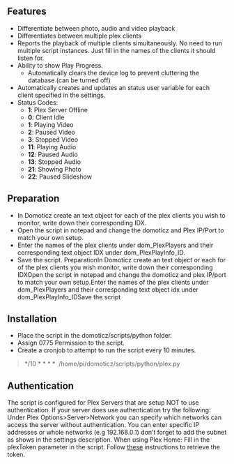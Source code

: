 [Result]: http://i66.tinypic.com/2qs5gs2.jpg ""

Features
------------

- Differentiate between photo, audio and video playback
- Differentiates between multiple plex clients
- Reports the playback of multiple clients simultaneously. No need to run multiple script instances. Just fill in the names of the clients it should listen for.
- Ability to show Play Progress.
  - Automatically clears the device log to prevent cluttering the database (can be turned off)
- Automatically creates and updates an status user variable for each client specified in the settings. 
- Status Codes:
  - **1**: Plex Server Offline
  - **0**: Client Idle
  - **1**: Playing Video
  - **2**: Paused Video
  - **3**: Stopped Video
  - **11**: Playing Audio
  - **12**: Paused Audio
  - **13**: Stopped Audio
  - **21**: Showing Photo
  - **22**: Paused Slideshow

Preparation
------------
- In Domoticz create an text object for each of the plex clients you wish to monitor, write down their corresponding IDX.
- Open the script in notepad and change the domoticz and Plex IP/Port to match your own setup.
- Enter the names of the plex clients under dom_PlexPlayers and their corresponding text object IDX under dom_PlexPlayInfo_ID.
- Save the script.
PreparationIn Domoticz create an text object or each for of the plex clients you wish monitor, write down their corresponding IDXOpen the script in notepad and change the domoticz and plex IP/port to match your own setup.Enter the names of the plex clients under dom_PlexPlayers and their corresponding text object idx under dom_PlexPlayInfo_IDSave the script

Installation
-------------
- Place the script in the domoticz/scripts/python folder.
- Assign 0775 Permission to the script.
- Create a cronjob to attempt to run the script every 10 minutes.
> */10 * * * *  /home/pi/domoticz/scripts/python/plex.py


Authentication
---------------
The script is configured for Plex Servers that are setup NOT to use authentication. 
If your server does use authentication try the following: 
Under Plex Options>Server>Network you can specify which networks can access the server without authentication.
You can enter specific IP addresses or whole networks (e.g 192.168.0.1) don’t forget to add the subnet as shows in the settings description.
When using Plex Home: Fill in the plexToken parameter in the script. 
Follow [these](https://support.plex.tv/hc/en-us/articles/204059436-Finding-your-account-token-X-Plex-Token) instructions to retrieve the token.

